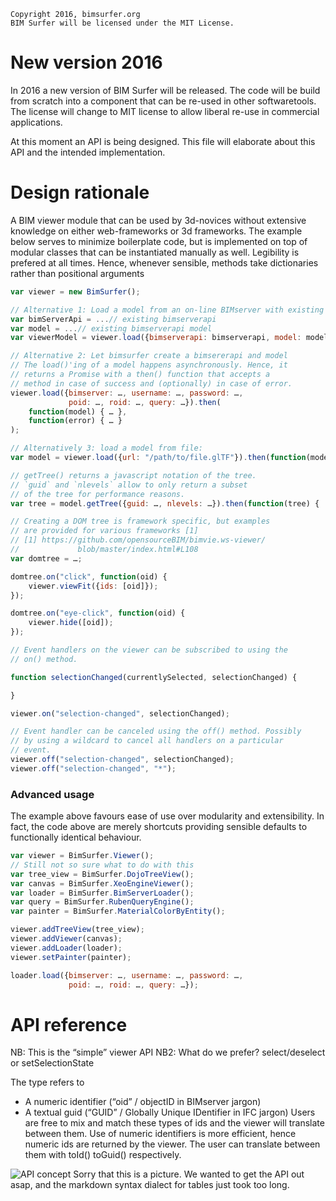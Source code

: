 
    Copyright 2016, bimsurfer.org
    BIM Surfer will be licensed under the MIT License.

# New version 2016 
In 2016 a new version of BIM Surfer will be released.
The code will be build from scratch into a component that can be re-used in other softwaretools. 
The license will change to MIT license to allow liberal re-use in commercial applications.

At this moment an API is being designed. This file will elaborate about this API and the intended implementation.

# Design rationale
A BIM viewer module that can be used by 3d-novices without extensive knowledge on either web-frameworks or 3d frameworks. The example below serves to minimize boilerplate code, but is implemented on top of modular classes that can be instantiated manually as well. Legibility is prefered at all times. Hence, whenever sensible, methods take dictionaries rather than positional arguments

```javascript
var viewer = new BimSurfer();

// Alternative 1: Load a model from an on-line BIMserver with existing bimserverapi/model:
var bimServerApi = ...// existing bimserverapi
var model = ...// existing bimserverapi model
var viewerModel = viewer.load({bimserverapi: bimserverapi, model: model, query: …});

// Alternative 2: Let bimsurfer create a bimsererapi and model
// The load()'ing of a model happens asynchronously. Hence, it
// returns a Promise with a then() function that accepts a 
// method in case of success and (optionally) in case of error.
viewer.load({bimserver: …, username: …, password: …,
             poid: …, roid: …, query: …}).then(
    function(model) { … },
    function(error) { … }
);

// Alternatively 3: load a model from file:
var model = viewer.load({url: "/path/to/file.glTF"}).then(function(model) {

// getTree() returns a javascript notation of the tree.
// `guid` and `nlevels` allow to only return a subset 
// of the tree for performance reasons.
var tree = model.getTree({guid: …, nlevels: …}).then(function(tree) {

// Creating a DOM tree is framework specific, but examples
// are provided for various frameworks [1]
// [1] https://github.com/opensourceBIM/bimvie.ws-viewer/
//             blob/master/index.html#L108
var domtree = …;

domtree.on("click", function(oid) {
    viewer.viewFit({ids: [oid]});
});

domtree.on("eye-click", function(oid) {
    viewer.hide([oid]);
});

// Event handlers on the viewer can be subscribed to using the 
// on() method.

function selectionChanged(currentlySelected, selectionChanged) {

}

viewer.on("selection-changed", selectionChanged);

// Event handler can be canceled using the off() method. Possibly
// by using a wildcard to cancel all handlers on a particular
// event.
viewer.off("selection-changed", selectionChanged);
viewer.off("selection-changed", "*");
```

### Advanced usage
The example above favours ease of use over modularity and extensibility. In fact, the code above are merely shortcuts providing sensible defaults to functionally identical behaviour.

```javascript
var viewer = BimSurfer.Viewer();
// Still not so sure what to do with this
var tree_view = BimSurfer.DojoTreeView();
var canvas = BimSurfer.XeoEngineViewer();
var loader = BimSurfer.BimServerLoader();
var query = BimSurfer.RubenQueryEngine();
var painter = BimSurfer.MaterialColorByEntity();

viewer.addTreeView(tree_view);
viewer.addViewer(canvas);
viewer.addLoader(loader);
viewer.setPainter(painter);

loader.load({bimserver: …, username: …, password: …,
             poid: …, roid: …, query: …});
```

# API reference

NB: This is the “simple” viewer API
NB2: What do we prefer? select/deselect or setSelectionState

The type <id> refers to
- A numeric identifier (“oid” / objectID in BIMserver jargon)
- A textual guid (“GUID” / Globally Unique IDentifier in IFC jargon)
Users are free to mix and match these types of ids and the viewer will translate between them. Use of numeric identifiers is more efficient, hence numeric ids are returned by the viewer. The user can translate between them with toId() toGuid() respectively.

![API concept](https://raw.githubusercontent.com/opensourceBIM/BIMsurfer/master/API-1.png)
Sorry that this is a picture. We wanted to get the API out asap, and the markdown syntax dialect for tables just took too long.
